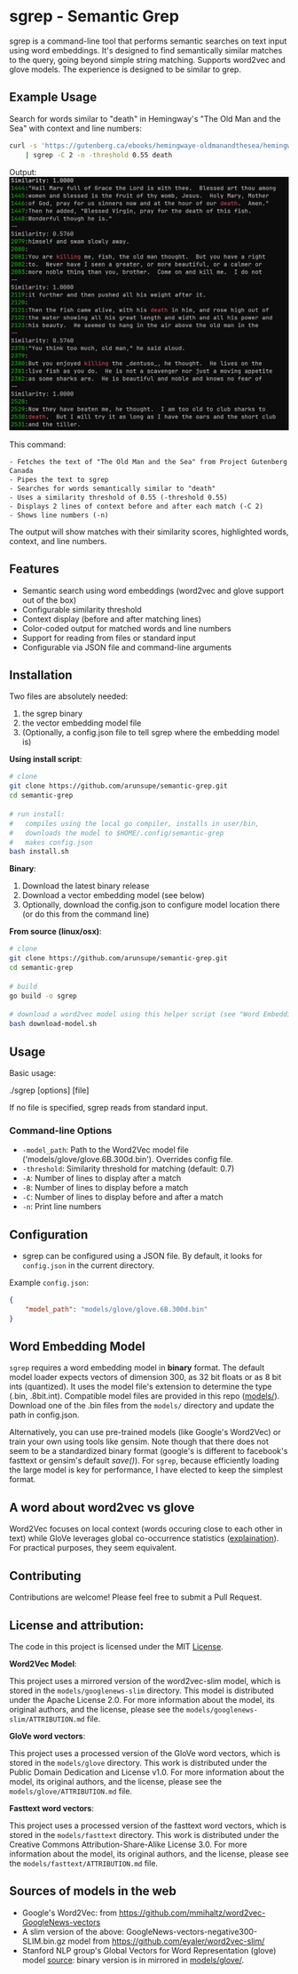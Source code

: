 # sgrep - Semantic Grep

sgrep is a command-line tool that performs semantic searches on text input using word embeddings. It's designed to find semantically similar matches to the query, going beyond simple string matching. Supports word2vec and glove models. The experience is designed to be similar to grep. 

## Example Usage

Search for words similar to "death" in Hemingway's "The Old Man and the Sea" with context and line numbers:

```bash
curl -s 'https://gutenberg.ca/ebooks/hemingwaye-oldmanandthesea/hemingwaye-oldmanandthesea-00-t.txt' \
    | sgrep -C 2 -n -threshold 0.55 death
```

Output:
![alt text](demo/image.png)

This command:

    - Fetches the text of "The Old Man and the Sea" from Project Gutenberg Canada
    - Pipes the text to sgrep
    - Searches for words semantically similar to "death"
    - Uses a similarity threshold of 0.55 (-threshold 0.55)
    - Displays 2 lines of context before and after each match (-C 2)
    - Shows line numbers (-n)

The output will show matches with their similarity scores, highlighted words, context, and line numbers.

## Features

- Semantic search using word embeddings (word2vec and glove support out of the box)
- Configurable similarity threshold
- Context display (before and after matching lines)
- Color-coded output for matched words and line numbers
- Support for reading from files or standard input
- Configurable via JSON file and command-line arguments

## Installation

Two files are absolutely needed: 
1. the sgrep binary
2. the vector embedding model file
3. (Optionally, a config.json file to tell sgrep where the embedding model is)

**Using install script**:

```bash
# clone
git clone https://github.com/arunsupe/semantic-grep.git
cd semantic-grep

# run install:
#   compiles using the local go compiler, installs in user/bin, 
#   downloads the model to $HOME/.config/semantic-grep
#   makes config.json
bash install.sh
``` 
**Binary**:

1. Download the latest binary release
2. Download a vector embedding model (see below)
3. Optionally, download the config.json to configure model location there (or do this from the command line)

**From source (linux/osx)**:

```bash
# clone
git clone https://github.com/arunsupe/semantic-grep.git
cd semantic-grep

# build
go build -o sgrep

# download a word2vec model using this helper script (see "Word Embedding Model" below)
bash download-model.sh
```

## Usage

Basic usage:

./sgrep [options] <query> [file]

If no file is specified, sgrep reads from standard input.

### Command-line Options

- `-model_path`: Path to the Word2Vec model file ('models/glove/glove.6B.300d.bin'). Overrides config file.
- `-threshold`: Similarity threshold for matching (default: 0.7)
- `-A`: Number of lines to display after a match
- `-B`: Number of lines to display before a match
- `-C`: Number of lines to display before and after a match
- `-n`: Print line numbers

## Configuration

- sgrep can be configured using a JSON file. By default, it looks for `config.json` in the current directory.

Example `config.json`:

```json
{
    "model_path": "models/glove/glove.6B.300d.bin"
}
```

## Word Embedding Model
`sgrep` requires a word embedding model in __binary__ format. The default model loader expects vectors of dimension 300, as 32 bit floats or as 8 bit ints (quantized). It uses the model file's extension to determine the type (.bin, .8bit.int). Compatible model files are provided in this repo ([models/](models/)). Download one of the .bin files from the `models/` directory and update the path in config.json.

Alternatively, you can use pre-trained models (like Google's Word2Vec) or train your own using tools like gensim. Note though that there does not seem to be a standardized binary format (google's is different to facebook's fasttext or gensim's default _save()_). For `sgrep`, because efficiently loading the large model is key for performance, I have elected to keep the simplest format. 


## A word about word2vec vs glove
Word2Vec focuses on local context (words occuring close to each other in text) while GloVe leverages global co-occurrence statistics ([explaination](https://machinelearninginterview.com/topics/natural-language-processing/what-is-the-difference-between-word2vec-and-glove/)). For practical purposes, they seem equivalent.


## Contributing
Contributions are welcome! Please feel free to submit a Pull Request.


## License and attribution:
The code in this project is licensed under the MIT [License](LICENSE). 

**Word2Vec Model**:

This project uses a mirrored version of the word2vec-slim model, which is stored in the `models/googlenews-slim` directory. This model is distributed under the Apache License 2.0. For more information about the model, its original authors, and the license, please see the `models/googlenews-slim/ATTRIBUTION.md` file.

**GloVe word vectors**:

This project uses a processed version of the GloVe word vectors, which is stored in the `models/glove` directory. This work is distributed under the Public Domain Dedication and License v1.0. For more information about the model, its original authors, and the license, please see the `models/glove/ATTRIBUTION.md` file.

**Fasttext word vectors**:

This project uses a processed version of the fasttext word vectors, which is stored in the `models/fasttext` directory. This work is distributed under the Creative Commons Attribution-Share-Alike License 3.0. For more information about the model, its original authors, and the license, please see the `models/fasttext/ATTRIBUTION.md` file.


## Sources of models in the web
- Google's Word2Vec: from https://github.com/mmihaltz/word2vec-GoogleNews-vectors
- A slim version of the above: GoogleNews-vectors-negative300-SLIM.bin.gz model from https://github.com/eyaler/word2vec-slim/
- Stanford NLP group's Global Vectors for Word Representation (glove) model [source](https://nlp.stanford.edu/projects/glove/): binary version is in mirrored in [models/glove/](models/glove/).  